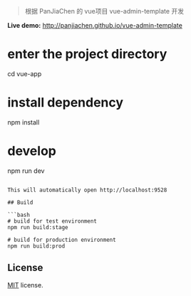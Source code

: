 > 根据 PanJiaChen 的 vue项目 vue-admin-template 开发

**Live demo:** http://panjiachen.github.io/vue-admin-template

# enter the project directory
cd vue-app

# install dependency
npm install

# develop
npm run dev
```

This will automatically open http://localhost:9528

## Build

```bash
# build for test environment
npm run build:stage

# build for production environment
npm run build:prod
```

## License

[MIT](https://github.com/PanJiaChen/vue-admin-template/blob/master/LICENSE) license.
